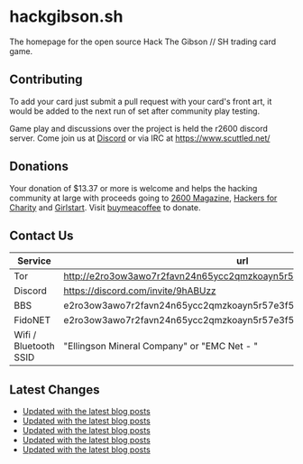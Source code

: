 # hackgibson.sh
The homepage for the open source Hack The Gibson // SH trading card game.


## Contributing

To add your card just submit a pull request with your card's front art, it would be added to the next run of set after community play testing.

Game play and discussions over the project is held the r2600 discord server. Come join us at [Discord](https://discord.com/invite/9hABUzz) or via IRC at https://www.scuttled.net/


## Donations

Your donation of $13.37 or more is welcome and helps the hacking community at large with proceeds going to [2600 Magazine](https://2600.com/), [Hackers for Charity](https://hackersforcharity.org) and [Girlstart](https://girlstart.org).  Visit [buymeacoffee](https://www.buymeacoffee.com/hackgibson.sh) to donate.


## Contact Us

Service | url
-|-
Tor | http://e2ro3ow3awo7r2favn24n65ycc2qmzkoayn5r57e3f56nvjwdcgg32ad.onion
Discord | https://discord.com/invite/9hABUzz
BBS | e2ro3ow3awo7r2favn24n65ycc2qmzkoayn5r57e3f56nvjwdcgg32ad.onion:23
FidoNET | e2ro3ow3awo7r2favn24n65ycc2qmzkoayn5r57e3f56nvjwdcgg32ad.onion:24554
Wifi / Bluetooth SSID | "Ellingson Mineral Company" or "EMC Net - <fidonet address>"

## Latest Changes
<!-- BLOG-POST-LIST:START -->
- [Updated with the latest blog posts](https://github.com/DFW2600/hackgibson.sh/commit/e5b916b860046f6566dab2d09b09f58579b64d27)
- [Updated with the latest blog posts](https://github.com/DFW2600/hackgibson.sh/commit/969103a5a2ce8b7787d6b7ad0c18f3e2e584714b)
- [Updated with the latest blog posts](https://github.com/DFW2600/hackgibson.sh/commit/f64a4319a98555a0ff9e67cc9da2c46415e22e8d)
- [Updated with the latest blog posts](https://github.com/DFW2600/hackgibson.sh/commit/91b87ae5da7ca018d625c77bc1f64797bef8db0e)
- [Updated with the latest blog posts](https://github.com/DFW2600/hackgibson.sh/commit/1481f74d4f9e8ea65bef338c0878c8592f64f7d2)
<!-- BLOG-POST-LIST:END -->
